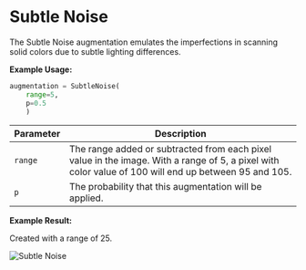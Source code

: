 # Subtle Noise

The Subtle Noise augmentation emulates the imperfections in scanning solid colors due to subtle lighting differences.

**Example Usage:**

```python
augmentation = SubtleNoise(
	range=5,
	p=0.5
    )
```

| Parameter | Description |
|---|---|
| `range` | The range added or subtracted from each pixel value in the image. With a range of 5, a pixel with color value of 100 will end up between 95 and 105. |
| `p` | The probability that this augmentation will be applied. |

**Example Result:**

Created with a range of 25.

![Subtle Noise](../../images/Augmentations/SubtleNoiseExample.png)
